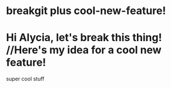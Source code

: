 # breakgit plus cool-new-feature!
Hi Alycia, let's break this thing!
//Here's my idea for a cool new feature!
=======

super cool stuff
